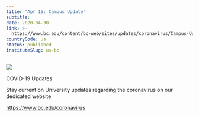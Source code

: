 ```yaml
---
title: "Apr 15: Campus Update"
subtitle: 
date: 2020-04-30
link: >-
  https://www.bc.edu/content/bc-web/sites/updates/coronavirus/Campus-Update-Apr29.html
countryCode: us
status: published
instituteSlug: us-bc
---
```

![](https://www.bc.edu/etc/designs/bc-web/favicon.ico)

COVID-19 Updates

Stay current on University updates regarding the coronavirus on our dedicated website

https://www.bc.edu/coronavirus